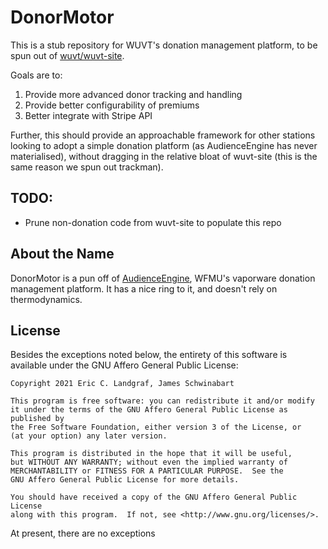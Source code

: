 # DonorMotor

This is a stub repository for WUVT's donation management platform, to be spun out of
[wuvt/wuvt-site](https://github.com/wuvt/wuvt-site).

Goals are to:

1. Provide more advanced donor tracking and handling
2. Provide better configurability of premiums
3. Better integrate with Stripe API

Further, this should provide an approachable framework for other stations looking to
adopt a simple donation platform (as AudienceEngine has never materialised), without
dragging in the relative bloat of wuvt-site (this is the same reason we spun out
trackman).

## TODO:

- Prune non-donation code from wuvt-site to populate this repo

## About the Name

DonorMotor is a pun off of [AudienceEngine](https://en.wikipedia.org/wiki/The_Audience_Engine),
WFMU's vaporware donation management platform. It has a nice ring to it, and doesn't rely on
thermodynamics.

## License

Besides the exceptions noted below, the entirety of this software is available under the GNU Affero General Public License:

```
Copyright 2021 Eric C. Landgraf, James Schwinabart

This program is free software: you can redistribute it and/or modify
it under the terms of the GNU Affero General Public License as published by
the Free Software Foundation, either version 3 of the License, or
(at your option) any later version.

This program is distributed in the hope that it will be useful,
but WITHOUT ANY WARRANTY; without even the implied warranty of
MERCHANTABILITY or FITNESS FOR A PARTICULAR PURPOSE.  See the
GNU Affero General Public License for more details.

You should have received a copy of the GNU Affero General Public License
along with this program.  If not, see <http://www.gnu.org/licenses/>.
```

At present, there are no exceptions
